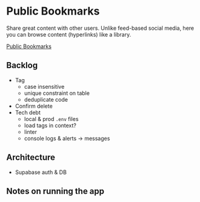 # Public Bookmarks

Share great content with other users. Unlike feed-based social media, here you can browse content (hyperlinks) like a library.

[Public Bookmarks](https://publicbookmarks2.z22.web.core.windows.net/)

## Backlog

- Tag
  - case insensitive
  - unique constraint on table
  - deduplicate code
- Confirm delete
- Tech debt
  - local & prod `.env` files
  - load tags in context?
  - linter
  - console logs & alerts -> messages

## Architecture

- Supabase auth & DB

## Notes on running the app
